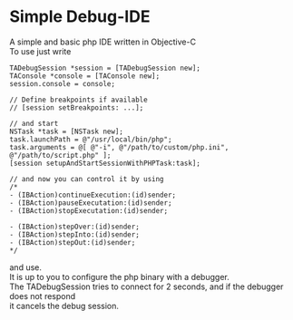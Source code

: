 # Simple Debug-IDE
A simple and basic php IDE written in Objective-C<br>
To use just write
````objc
TADebugSession *session = [TADebugSession new];
TAConsole *console = [TAConsole new];
session.console = console;

// Define breakpoints if available
// [session setBreakpoints: ...];

// and start
NSTask *task = [NSTask new];
task.launchPath = @"/usr/local/bin/php";
task.arguments = @[ @"-i", @"/path/to/custom/php.ini", @"/path/to/script.php" ];
[session setupAndStartSessionWithPHPTask:task];

// and now you can control it by using
/*
- (IBAction)continueExecution:(id)sender;
- (IBAction)pauseExecutation:(id)sender;
- (IBAction)stopExecutation:(id)sender;

- (IBAction)stepOver:(id)sender;
- (IBAction)stepInto:(id)sender;
- (IBAction)stepOut:(id)sender;
*/
````
and use.<br>
It is up to you to configure the php binary with a debugger.<br>
The TADebugSession tries to connect for 2 seconds, and if the debugger does not respond<br>
it cancels the debug session.
